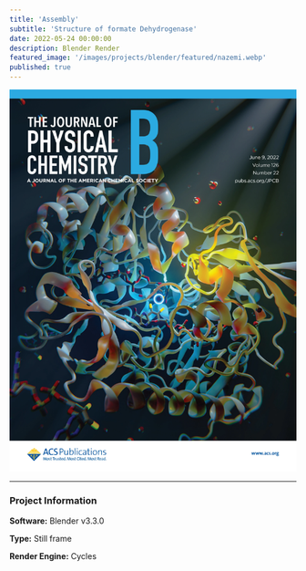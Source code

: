 ```yaml
---
title: 'Assembly'
subtitle: 'Structure of formate Dehydrogenase'
date: 2022-05-24 00:00:00
description: Blender Render
featured_image: '/images/projects/blender/featured/nazemi.webp'
published: true
---
```


![](/images/projects/full_size/nazemi.webp)

---

### Project Information

**Software:** Blender v3.3.0

**Type:** Still frame

**Render Engine:** Cycles
